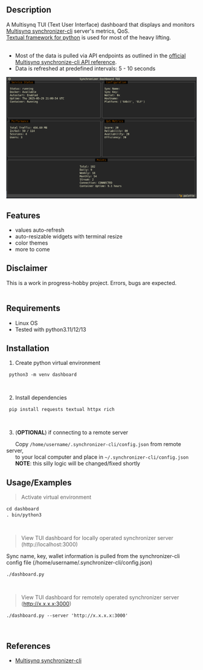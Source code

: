 
## Description
A Multisynq TUI (Text User Interface) dashboard that displays and monitors [Multisynq synchronizer-cli](https://github.com/multisynq/synchronizer-cli) server's metrics, QoS.<br/>
[Textual framework for python](https://textual.textualize.io/) is used for most of the heavy lifting.<br/><br/>
- Most of the data is pulled via API endpoints as outlined in the [official Multisynq synchronize-cli API reference](https://github.com/multisynq/synchronizer-cli?tab=readme-ov-file#dashboard-api-port-3000).<br/>
- Data is refreshed at predefined intervals: 5 - 10 seconds<br/>

![Sample](assets/images/multisync_example1.png)

## Features
- values auto-refresh 
- auto-resizable widgets with terminal resize 
- color themes
- more to come


## Disclaimer
This is a work in progress-hobby project. Errors, bugs are expected.<br/><br/>

## Requirements
- Linux OS
- Tested with python3.11/12/13

  
## Installation

1) Create python virtual environment
```
 python3 -m venv dashboard
```
<br/>

2) Install dependencies
```
 pip install requests textual httpx rich
```
<br/>

3) (**OPTIONAL**) if connecting to a remote server<br/>

&nbsp;&nbsp;&nbsp;&nbsp;&nbsp;&nbsp;Copy `/home/username/.synchronizer-cli/config.json` from remote server,<br/>
&nbsp;&nbsp;&nbsp;&nbsp;&nbsp;&nbsp;to your local computer and place in `~/.synchronizer-cli/config.json`
<br/>
&nbsp;&nbsp;&nbsp;&nbsp;&nbsp;&nbsp;**NOTE**: this silly logic will be changed/fixed shortly

## Usage/Examples

> Activate virtual environment
```
cd dashboard
. bin/python3
```
<br/>

> View TUI dashboard for locally operated synchronizer server (http://localhost:3000)

Sync name, key, wallet information is pulled from the synchronizer-cli config file (/home/username/.synchronizer-cli/config.json)<br/>
```
./dashboard.py
```
<br/>

> View TUI dashboard for remotely operated synchronizer server (http://x.x.x.x:3000)
```
./dashboard.py --server 'http://x.x.x.x:3000'
```

<br/>

## References
- [Multisynq synchronizer-cli](https://github.com/multisynq/synchronizer-cli)
